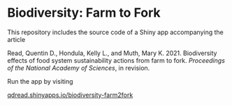 # Biodiversity: Farm to Fork

This repository includes the source code of a Shiny app accompanying the article

Read, Quentin D., Hondula, Kelly L., and Muth, Mary K. 2021. Biodiversity effects of food system sustainability actions from farm to fork. *Proceedings of the National Academy of Sciences*, in revision.

Run the app by visiting

[qdread.shinyapps.io/biodiversity-farm2fork](https://qdread.shinyapps.io/biodiversity-farm2fork)
